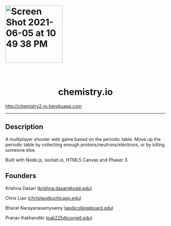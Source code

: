 



<h1>
  <img width="180" alt="Screen Shot 2021-06-05 at 10 49 38 PM" src="https://user-images.githubusercontent.com/32230561/120914008-106a0900-c650-11eb-9a5f-c4b863e52ad1.png">
  </h1>
<br>
<h1 align = "center"> chemistry.io  </h1>
  
  <a href = "http://chemistry2-io.herokuapp.com">http://chemistry2-io.herokuapp.com</a>

------------------------------------------------------------------------------------
## Description
A multiplayer shooter web game based on the periodic table. Move up the periodic table by collecting enough protons/neutrons/electrons, or by killing someone else.

Built with Node.js, socket.io, HTML5 Canvas and Phaser 3.

  
## Founders

Krishna Dasari (krishna.dasari@yale.edu)
  
Chris Liao (chrisliao@uchicago.edu)
  
Bharat Narayanasamysamy (ap@collegeboard.edu)

Pranav Kakhandiki (pak225@cornell.edu)
